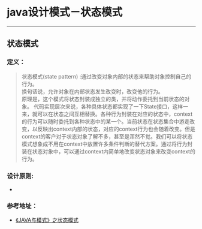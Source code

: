 # java设计模式－状态模式

---

## 状态模式

### 定义：

> 状态模式(state pattern) :通过改变对象内部的状态来帮助对象控制自己的行为。    
换句话说，允许对象在内部状态发生改变时，改变他的行为。    
原理是，这个模式将状态封装成独立的类，并将动作委托到当前状态的对象。
代码实现层次来说，各种具体状态都实现了一下State接口，这样一来，就可以在状态之间互相替换。各种行为封装在对应的状态中，context的行为可以随时委托到各种状态中的某一个。当前状态在状态集合中游走改变，以反映出context内部的状态，对应的context行为也会随着改变。但是context的客户对于状态对象了解不多，甚至是浑然不觉。我们可以将状态模式想象成不用在context中放置许多条件判断的替代方案。通过将行为封装在状态对象中，可以通过context内简单地改变状态对象来改变context的行为。

### 设计原则:

- 
  

### 参考地址：

- [《JAVA与模式》之状态模式](http://www.cnblogs.com/java-my-life/archive/2012/06/08/2538146.html)